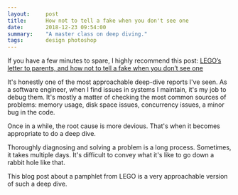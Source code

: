 ```yaml
---
layout:     post
title:      How not to tell a fake when you don't see one
date:       2018-12-23 09:54:00
summary:    "A master class on deep diving."
tags:       design photoshop
---
```


If you have a few minutes to spare, I highly recommend this post: [LEGO’s letter to parents, and how not to tell a fake when you don’t see one](https://medium.com/@adambanksdotcom/legos-letter-to-parents-and-how-not-to-tell-a-fake-when-you-dont-see-one-2ca9dfe586d7)

It's honestly one of the most approachable deep-dive reports I've seen. As a software engineer, when I find issues in systems I maintain, it's my job to debug them. It's mostly a matter of checking the most common sources of problems: memory usage, disk space issues, concurrency issues, a minor bug in the code.

Once in a while, the root cause is more devious. That's when it becomes appropriate to do a deep dive.

Thoroughly diagnosing and solving a problem is a long process. Sometimes, it takes multiple days. It's difficult to convey what it's like to go down a rabbit hole like that.

This blog post about a pamphlet from LEGO is a very approachable version of such a deep dive.